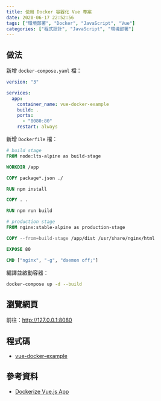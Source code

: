 ```yaml
---
title: 使用 Docker 容器化 Vue 專案
date: 2020-06-17 22:52:56
tags: ["環境部署", "Docker", "JavaScript", "Vue"]
categories: ["程式設計", "JavaScript", "環境部署"]
---
```


## 做法

新增 `docker-compose.yaml` 檔：

```YAML
version: "3"

services:
  app:
    container_name: vue-docker-example
    build: .
    ports:
      - "8080:80"
    restart: always
```

新增 `Dockerfile` 檔：

```DOCKERFILE
# build stage
FROM node:lts-alpine as build-stage

WORKDIR /app

COPY package*.json ./

RUN npm install

COPY . .

RUN npm run build

# production stage
FROM nginx:stable-alpine as production-stage

COPY --from=build-stage /app/dist /usr/share/nginx/html

EXPOSE 80

CMD ["nginx", "-g", "daemon off;"]
```

編譯並啟動容器：

```BASH
docker-compose up -d --build
```

## 瀏覽網頁

前往：<http://127.0.0.1:8080>

## 程式碼

- [vue-docker-example](https://github.com/memochou1993/vue-docker-example)

## 參考資料

- [Dockerize Vue.js App](https://vuejs.org/v2/cookbook/dockerize-vuejs-app.html)
